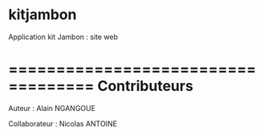 # kitjambon
Application kit Jambon : site web


===================================
	Contributeurs
===================================

Auteur : Alain NGANGOUE

Collaborateur : Nicolas ANTOINE
